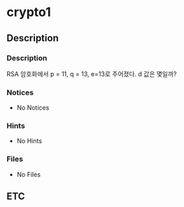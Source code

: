 # crypto1

## Description

### Description

RSA 암호화에서 p = 11, q = 13, e=13로 주어졌다. d 값은 몇일까?

### Notices

* No Notices

### Hints

* No Hints

### Files

* No Files

## ETC
